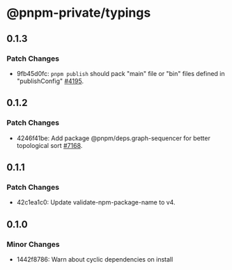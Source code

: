 # @pnpm-private/typings

## 0.1.3

### Patch Changes

- 9fb45d0fc: `pnpm publish` should pack "main" file or "bin" files defined in "publishConfig" [#4195](https://github.com/pnpm/pnpm/issues/4195).

## 0.1.2

### Patch Changes

- 4246f41be: Add package @pnpm/deps.graph-sequencer for better topological sort [#7168](https://github.com/pnpm/pnpm/pull/7168).

## 0.1.1

### Patch Changes

- 42c1ea1c0: Update validate-npm-package-name to v4.

## 0.1.0

### Minor Changes

- 1442f8786: Warn about cyclic dependencies on install
